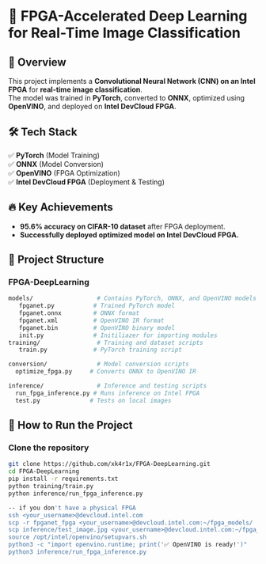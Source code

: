 # 🚀 FPGA-Accelerated Deep Learning for Real-Time Image Classification  

## 📌 Overview  
This project implements a **Convolutional Neural Network (CNN) on an Intel FPGA** for **real-time image classification**.  
The model was trained in **PyTorch**, converted to **ONNX**, optimized using **OpenVINO**, and deployed on **Intel DevCloud FPGA**.  

## 🛠️ Tech Stack  
✅ **PyTorch** (Model Training)  
✅ **ONNX** (Model Conversion)  
✅ **OpenVINO** (FPGA Optimization)  
✅ **Intel DevCloud FPGA** (Deployment & Testing)  

## 🔥 Key Achievements  
- **95.6% accuracy on CIFAR-10 dataset** after FPGA deployment.  
- **Successfully deployed optimized model on Intel DevCloud FPGA.**  

## 📌 Project Structure  
### FPGA-DeepLearning
 ```bash
models/                  # Contains PyTorch, ONNX, and OpenVINO models
    fpganet.py           # Trained PyTorch model
    fpganet.onnx         # ONNX format
    fpganet.xml          # OpenVINO IR format
    fpganet.bin          # OpenVINO binary model
    init.py              # Initiliazer for importing modules
training/                # Training and dataset scripts
    train.py             # PyTorch training script

conversion/              # Model conversion scripts
   optimize_fpga.py     # Converts ONNX to OpenVINO IR

inference/               # Inference and testing scripts
   run_fpga_inference.py # Runs inference on Intel FPGA
   test.py              # Tests on local images  
```

## 🚀 How to Run the Project  
### Clone the repository
```bash
git clone https://github.com/xk4r1x/FPGA-DeepLearning.git
cd FPGA-DeepLearning
pip install -r requirements.txt
python training/train.py
python inference/run_fpga_inference.py

-- if you don't have a physical FPGA
ssh <your_username>@devcloud.intel.com
scp -r fpganet_fpga <your_username>@devcloud.intel.com:~/fpga_models/
scp inference/test_image.jpg <your_username>@devcloud.intel.com:~/fpga_images/
source /opt/intel/openvino/setupvars.sh
python3 -c "import openvino.runtime; print('✅ OpenVINO is ready!')"
python3 inference/run_fpga_inference.py







